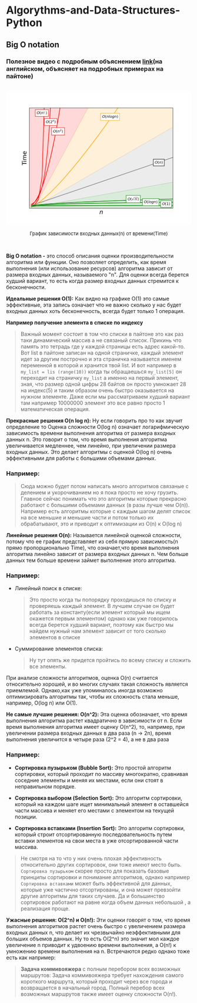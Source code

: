 # Algorythms-and-Data-Structures-Python

## Big O notation
### Полезное видео с подробным объяснением [link](https://www.youtube.com/watch?v=D6xkbGLQesk&ab_channel=CSDojo)(на английском, объясняет на подробных примерах на пайтоне)


<br>

<div style="text-align: center;">
  <img src="assets/pictures/Big_O_notation.png" alt="Big O notation" />
  <p style="font-size:13px">График зависимости входных данных(n) от времени(Time)</p>
</div>

<br>

**Big O notation -** это способ описания оценки производительности алгоритма или функции. Оно позволяет определить, как время выполнения (или использование ресурсов) алгоритма зависит от размера входных данных, называемого "n". Для оценки всегда берется худший вариант, то есть когда размер входных данных стремится к бесконечности.

**Идеальные решения O(1):** Как видно на графике O(1) это самые эффективные, эта запись означает что не важно сколько у нас будет входных данных хоть бесконечность, всегда будет только 1 операция. <br>

**Например получение элемента в списке по индексу** <br>

>Важный момент состоит в том что списки в пайтоне это как раз таки  динамический массив а не связаный список. Прикинь что память это тетрадь где у каждой страницы есть адрес какой-то. Вот list в пайтоне записан на одной страничке, каждый элемент идет за другим построчно и эта страничка называется именем переменной в которой и хранится твой list. И вот например в `my_list = lis (range(10))` когда ты обращаешься `my_list[5]` он переходит на страничку `my_list` а именно на первый элемент, зная, что размер одной цифры 28 байтов он просто умножает 28 на индекс(5) и таким образом очень быстро оказывается на нужном элементе. Даже если мы рассматриваем худший вариант там например 10000000 элемент это все равно просто 1 математическая операция.

**Прекрасные решения O(n log n):** Ну если говорить про то как звучит определение то Оценка сложности O(log n) означает логарифмическую зависимость времени выполнения алгоритма от размера входных данных n. Это говорит о том, что время выполнения алгоритма увеличивается медленнее, чем линейно, при увеличении размера входных данных. Это делает алгоритмы с оценкой O(log n) очень эффективными для работы с большими объемами данных. <br>

### Например:
>Сюда можно будет потом написать много алгоритмов связаные с делением и укорочиванием но я пока просто не хочу грузить. Главное сейчас понимать что это алгоритмы которые прекрасно работают с большими объемами данных (в разы лучше чем O(n)). Например есть алгоритмы которые с каждым шагом делят список на все меньшие и меньшие части и потом только их обрабатывают, это и приводит к оптимизации из O(n) к O(log n)


**Линейные решения O(n):** Называется линейной оценкой сложности, потому что ее график представляет из себя прямую зависимость(n прямо пропорционально Time), что означает,что время выполнения алгоритма линейно зависит от размера входных данных n. Чем больше данных тем больше времени займет выполнение этого алгоритма.<br>

### Например:
- Линейный поиск в списке:<br>
  > Это просто когда ты попорядку проходишься по списку и проверяешь каждый элемент. В лучшем случае он будет работать за константу(если элемент который мы ищем окажется первым элементом) однако как уже говорилось всегда берется худший вариант, поэтому как быстро мы найдем нужный нам элемент зависит от того сколько элементов в списке  
- Суммирование элементов списка: <br>
  > Ну тут опять же придется пройтись по всему списку и сложить все элементы.

При анализе сложности алгоритмов, оценка O(n) считается относительно хорошей, и во многих случаях такая сложность является приемлемой. Однако,как уже упоминалось иногда возможно оптимизировать алгоритмы так, чтобы их сложность стала меньше, например, O(log n) или O(1).

**Не самые лучшие решения: O(n^2):** Эта оценка обозначает, что время выполнения алгоритма растет квадратично в зависимости от n. Если время выполнения алгоритма имеет оценку O(n^2), то, например, при увеличении размера входных данных в два раза (n -> 2n), время выполнения увеличится в четыре раза (2^2 = 4), а не в два раза

### Например:
- **Сортировка пузырьком (Bubble Sort):** Это простой алгоритм сортировки, который проходит по массиву многократно, сравнивая соседние элементы и меняя их местами, если они стоят в неправильном порядке.

- **Сортировка выбором (Selection Sort):** Это алгоритм сортировки, который на каждом шаге ищет минимальный элемент в оставшейся части массива и меняет его местами с элементом на текущей позиции.

- **Сортировка вставками (Insertion Sort):** Это алгоритм сортировки, который строит отсортированную последовательность путем вставки элементов на свои места в уже отсортированной части массива.

> Не смотря на то что у них очень плохая эффективность относительно других сортировок, они тоже имеют место быть. `Сортировка пузырьком` скорее просто для показать базовые принципы сортировки и понимание алгоритмов, однако например `Сортировка вставками` может быть эффективной для данных, которые уже частично отсортированы, и она может превзойти другие алгоритмы для таких случаев. Да и большинство сортировок работают на равне когда объем данных небольшой , а реализация проще.

**Ужасные решения: O(2^n) и O(n!):** Эти оценки говорят о том, что время выполнения алгоритмов растет очень быстро с увеличением размера входных данных n, что делает их чрезвычайно неэффективными для больших объемов данных.
Ну то есть O(2^n) это значит мол каждое увеличение n приводит к удвоению времени выполнения, а O(n!) к умножению времени выполнения на n. Встречаются редко однако тоже есть как например:
> **Задача коммивояжера** с полным перебором всех возможных маршрутов:
Задача коммивояжера требует нахождения самого короткого маршрута, который проходит через все города и возвращается в начальный город. Полный перебор всех возможных маршрутов также имеет оценку сложности O(n!).
